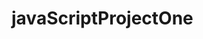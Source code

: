 # javaScriptProjectOne

<!-- This is the most basic of basic JavaScript I will be creating and is just for the purpose of practice,  getting better, and committing to my github account as well.  Don't judge lol -->
